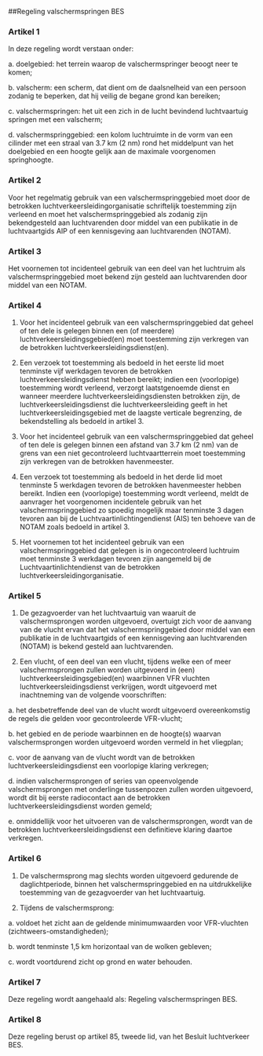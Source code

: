 <meta http-equiv='Content-Type' content='text/html; charset=utf-8' />

##Regeling valschermspringen BES

### Artikel  1  

In deze regeling wordt verstaan onder: 

a. doelgebied: het terrein waarop de valschermspringer beoogt neer te komen;  

b. valscherm: een scherm, dat dient om de daalsnelheid van een persoon zodanig te beperken, dat hij veilig de begane grond kan bereiken;  

c. valschermspringen: het uit een zich in de lucht bevindend luchtvaartuig springen met een valscherm;  

d. valschermspringgebied: een kolom luchtruimte in de vorm van een cilinder met een straal van 3.7 km (2 nm) rond het middelpunt van het doelgebied en een hoogte gelijk aan de maximale voorgenomen springhoogte.    

### Artikel  2  

Voor het regelmatig gebruik van een valschermspringgebied moet door de betrokken luchtverkeersleidingorganisatie schriftelijk toestemming zijn verleend en moet het valschermspringgebied als zodanig zijn bekendgesteld aan luchtvarenden door middel van een publikatie in de luchtvaartgids AIP of een kennisgeving aan luchtvarenden (NOTAM).  

### Artikel  3  

Het voornemen tot incidenteel gebruik van een deel van het luchtruim als valschermspringgebied moet bekend zijn gesteld aan luchtvarenden door middel van een NOTAM.  

### Artikel  4  

1. Voor het incidenteel gebruik van een valschermspringgebied dat geheel of ten dele is gelegen binnen een (of meerdere) luchtverkeersleidingsgebied(en) moet toestemming zijn verkregen van de betrokken luchtverkeersleidingsdienst(en).  

2. Een verzoek tot toestemming als bedoeld in het eerste lid moet tenminste vijf werkdagen tevoren de betrokken luchtverkeersleidingsdienst hebben bereikt; indien een (voorlopige) toestemming wordt verleend, verzorgt laatstgenoemde dienst en wanneer meerdere luchtverkeersleidingsdiensten betrokken zijn, de luchtverkeersleidingsdienst die luchtverkeersleiding geeft in het luchtverkeersleidingsgebied met de laagste verticale begrenzing, de bekendstelling als bedoeld in artikel 3.  

3. Voor het incidenteel gebruik van een valschermspringgebied dat geheel of ten dele is gelegen binnen een afstand van 3.7 km (2 nm) van de grens van een niet gecontroleerd luchtvaartterrein moet toestemming zijn verkregen van de betrokken havenmeester.  

4. Een verzoek tot toestemming als bedoeld in het derde lid moet tenminste 5 werkdagen tevoren de betrokken havenmeester hebben bereikt. Indien een (voorlopige) toestemming wordt verleend, meldt de aanvrager het voorgenomen incidentele gebruik van het valschermspringgebied zo spoedig mogelijk maar tenminste 3 dagen tevoren aan bij de Luchtvaartinlichtingendienst (AIS) ten behoeve van de NOTAM zoals bedoeld in artikel 3.  

5. Het voornemen tot het incidenteel gebruik van een valschermspringgebied dat gelegen is in ongecontroleerd luchtruim moet tenminste 3 werkdagen tevoren zijn aangemeld bij de Luchtvaartinlichtendienst van de betrokken luchtverkeersleidingorganisatie.    

### Artikel  5  

1. De gezagvoerder van het luchtvaartuig van waaruit de valschermsprongen worden uitgevoerd, overtuigt zich voor de aanvang van de vlucht ervan dat het valschermspringgebied door middel van een publikatie in de luchtvaartgids of een kennisgeving aan luchtvarenden (NOTAM) is bekend gesteld aan luchtvarenden.  

2. Een vlucht, of een deel van een vlucht, tijdens welke een of meer valschermsprongen zullen worden uitgevoerd in (een) luchtverkeersleidingsgebied(en) waarbinnen VFR vluchten luchtverkeersleidingsdienst verkrijgen, wordt uitgevoerd met inachtneming van de volgende voorschriften: 

a. het desbetreffende deel van de vlucht wordt uitgevoerd overeenkomstig de regels die gelden voor gecontroleerde VFR-vlucht;  

b. het gebied en de periode waarbinnen en de hoogte(s) waarvan valschermsprongen worden uitgevoerd worden vermeld in het vliegplan;  

c. voor de aanvang van de vlucht wordt van de betrokken luchtverkeersleidingsdienst een voorlopige klaring verkregen;  

d. indien valschermsprongen of series van opeenvolgende valschermsprongen met onderlinge tussenpozen zullen worden uitgevoerd, wordt dit bij eerste radiocontact aan de betrokken luchtverkeersleidingsdienst worden gemeld;  

e. onmiddellijk voor het uitvoeren van de valschermsprongen, wordt van de betrokken luchtverkeersleidingsdienst een definitieve klaring daartoe verkregen.      

### Artikel  6  

1. De valschermsprong mag slechts worden uitgevoerd gedurende de daglichtperiode, binnen het valschermspringgebied en na uitdrukkelijke toestemming van de gezagvoerder van het luchtvaartuig.  

2. Tijdens de valschermsprong: 

a. voldoet het zicht aan de geldende minimumwaarden voor VFR-vluchten (zichtweers-omstandigheden);  

b. wordt tenminste 1,5 km horizontaal van de wolken gebleven;  

c. wordt voortdurend zicht op grond en water behouden.      

### Artikel  7  

Deze regeling wordt aangehaald als: Regeling valschermspringen BES.  

### Artikel  8  

Deze regeling berust op artikel 85, tweede lid, van het Besluit luchtverkeer BES.  
